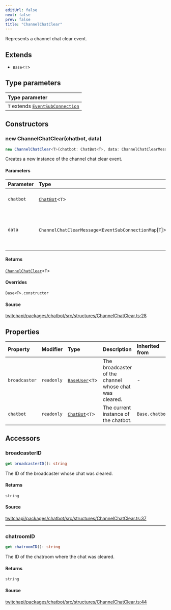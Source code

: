```yaml
---
editUrl: false
next: false
prev: false
title: "ChannelChatClear"
---
```


Represents a channel chat clear event.

## Extends

- `Base`\<`T`\>

## Type parameters

| Type parameter |
| :------ |
| `T` extends [`EventSubConnection`](/api/chatbot/enumerations/eventsubconnection/) |

## Constructors

### new ChannelChatClear(chatbot, data)

```ts
new ChannelChatClear<T>(chatbot: ChatBot<T>, data: ChannelChatClearMessage<EventSubConnectionMap[T]>): ChannelChatClear<T>
```

Creates a new instance of the channel chat clear event.

#### Parameters

| Parameter | Type | Description |
| :------ | :------ | :------ |
| `chatbot` | [`ChatBot`](/api/chatbot/classes/chatbot/)\<`T`\> | The current instance of the chatbot. |
| `data` | `ChannelChatClearMessage`\<`EventSubConnectionMap`\[`T`\]\> | The data of the chat clear event returned from the EventSub. |

#### Returns

[`ChannelChatClear`](/api/chatbot/classes/channelchatclear/)\<`T`\>

#### Overrides

`Base<T>.constructor`

#### Source

[twitchapi/packages/chatbot/src/structures/ChannelChatClear.ts:28](https://github.com/pablornc/twitchapi//blob/8695acad106a836c1f0fc4c57a113f17adce41f0/packages/chatbot/src/structures/ChannelChatClear.ts#L28)

## Properties

| Property | Modifier | Type | Description | Inherited from |
| :------ | :------ | :------ | :------ | :------ |
| `broadcaster` | `readonly` | [`BaseUser`](/api/chatbot/classes/baseuser/)\<`T`\> | The broadcaster of the channel whose chat was cleared. | - |
| `chatbot` | `readonly` | [`ChatBot`](/api/chatbot/classes/chatbot/)\<`T`\> | The current instance of the chatbot. | `Base.chatbot` |

## Accessors

### broadcasterID

```ts
get broadcasterID(): string
```

The ID of the broadcaster whose chat was cleared.

#### Returns

`string`

#### Source

[twitchapi/packages/chatbot/src/structures/ChannelChatClear.ts:37](https://github.com/pablornc/twitchapi//blob/8695acad106a836c1f0fc4c57a113f17adce41f0/packages/chatbot/src/structures/ChannelChatClear.ts#L37)

***

### chatroomID

```ts
get chatroomID(): string
```

The ID of the chatroom where the chat was cleared.

#### Returns

`string`

#### Source

[twitchapi/packages/chatbot/src/structures/ChannelChatClear.ts:44](https://github.com/pablornc/twitchapi//blob/8695acad106a836c1f0fc4c57a113f17adce41f0/packages/chatbot/src/structures/ChannelChatClear.ts#L44)
